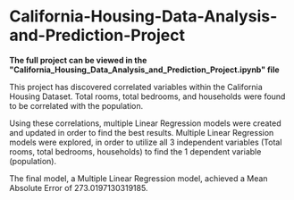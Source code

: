 # California-Housing-Data-Analysis-and-Prediction-Project

**The full project can be viewed in the "California_Housing_Data_Analysis_and_Prediction_Project.ipynb" file**

This project has discovered correlated variables within the California Housing Dataset. Total rooms, total bedrooms, and households were found to be correlated with the population.

Using these correlations, multiple Linear Regression models were created and updated in order to find the best results. Multiple Linear Regression models were explored, in order to utilize all 3 independent variables (Total rooms, total bedrooms, households) to find the 1 dependent variable (population).

The final model, a Multiple Linear Regression model, achieved a Mean Absolute Error of 273.0197130319185.
